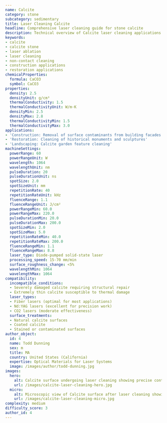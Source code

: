 ```yaml
---
name: Calcite
category: stone
subcategory: sedimentary
title: Laser Cleaning Calcite
headline: Comprehensive laser cleaning guide for stone calcite
description: Technical overview of Calcite laser cleaning applications and parameters
keywords:
- calcite
- calcite stone
- laser ablation
- laser cleaning
- non-contact cleaning
- construction applications
- restoration applications
chemicalProperties:
  formula: CaCO3
  symbol: CaCO3
properties:
  density: 2.5
  densityUnit: g/cm³
  thermalConductivity: 1.5
  thermalConductivityUnit: W/m·K
  densityMin: 2.5
  densityMax: 2.8
  thermalConductivityMin: 1.5
  thermalConductivityMax: 3.0
applications:
- 'Construction: Removal of surface contaminants from building facades'
- 'Restoration: Cleaning of historical monuments and sculptures'
- 'Landscaping: Calcite garden feature cleaning'
machineSettings:
  powerRange: 60
  powerRangeUnit: W
  wavelength: 1064
  wavelengthUnit: nm
  pulseDuration: 20
  pulseDurationUnit: ns
  spotSize: 2.0
  spotSizeUnit: mm
  repetitionRate: 40
  repetitionRateUnit: kHz
  fluenceRange: 1.1
  fluenceRangeUnit: J/cm²
  powerRangeMin: 60.0
  powerRangeMax: 220.0
  pulseDurationMin: 20.0
  pulseDurationMax: 200.0
  spotSizeMin: 2.0
  spotSizeMax: 5.0
  repetitionRateMin: 40.0
  repetitionRateMax: 200.0
  fluenceRangeMin: 1.1
  fluenceRangeMax: 8.8
  laser_type: Diode-pumped solid-state laser
  processing_speed: 15-70 mm/min
  surface_roughness_change: <5%
  wavelengthMin: 1064
  wavelengthMax: 1064
compatibility:
  incompatible_conditions:
  - Severely damaged calcite requiring structural repair
  - Extremely thin calcite susceptible to thermal damage
  laser_types:
  - Fiber lasers (optimal for most applications)
  - Nd:YAG lasers (excellent for precision work)
  - CO2 lasers (moderate effectiveness)
  surface_treatments:
  - Natural calcite surfaces
  - Coated calcite
  - Stained or contaminated surfaces
author_object:
  id: 4
  name: Todd Dunning
  sex: m
  title: MA
  country: United States (California)
  expertise: Optical Materials for Laser Systems
  image: /images/author/todd-dunning.jpg
images:
  hero:
    alt: Calcite surface undergoing laser cleaning showing precise contamination removal
    url: /images/calcite-laser-cleaning-hero.jpg
  micro:
    alt: Microscopic view of Calcite surface after laser cleaning showing detailed surface structure
    url: /images/calcite-laser-cleaning-micro.jpg
complexity: medium
difficulty_score: 3
author_id: 4
---
```

